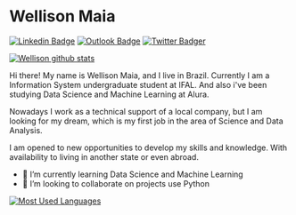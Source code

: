 # Wellison Maia

[![Linkedin Badge](https://img.shields.io/badge/-LinkedIn-blue?style=flat-square&logo=Linkedin&logoColor=white&link=https://www.linkedin.com/in/wellison-maia/)](https://www.linkedin.com/in/wellison-maia/)
[![Outlook Badge](https://img.shields.io/badge/-Outlook-black?style=flat-square&logo=Microsoft&logoColor=white&link=mailto:wellison_maia@outlook.com)](mailto:wellison_maia@outlook.com)
[![Twitter Badger](https://img.shields.io/badge/-Twitter-blue?style=flat-square&logo=Twitter&logoColor=white&link=https://twitter.com/wellisonxd)](https://twitter.com/wellisonxd)

[![Wellison github stats](https://github-readme-stats.vercel.app/api?username=wellisonxd&theme=dark&show_icons=true)](https://github.com/wellisonxd/github-readme-stats)

Hi there! My name is Wellison Maia, and I live in Brazil. Currently I am a Information System undergraduate student at IFAL. And also i've been studying Data Science and Machine Learning at Alura.
 
Nowadays I work as a technical support of a local company, but I am looking for my dream, which is my first job in the area of Science and Data Analysis.

I am opened to new opportunities to develop my skills and knowledge. With availability to living in another state or even abroad.

- 🌱 I’m currently learning Data Science and Machine Learning
- 👯 I’m looking to collaborate on projects use Python

[![Most Used Languages](https://github-readme-stats.vercel.app/api/top-langs/?username=wellisonxd&layout=compact)](https://github.com/wellisonxd/github-readme-stats)
<!--
**wellisonxd/wellisonxd** is a ✨ _special_ ✨ repository because its `README.md` (this file) appears on your GitHub profile.

Here are some ideas to get you started:

- 🔭 I’m currently working on ...
- 🤔 I’m looking for help with ...
- 💬 Ask me about 
- 😄 Pronouns: ...
- ⚡ Fun fact: ...
-->

